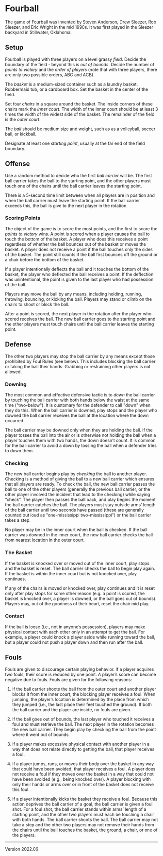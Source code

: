 # Fourball
The game of Fourball was invented by Steven Anderson, Drew Sleezer, Rob Sleezer, and Eric Wright in the mid 1990s. It was first played in the Sleezer backyard in Stillwater, Oklahoma.

## Setup 
Fourball is played with three players on a level grassy _field_. Decide the boundary of the field - beyond this is _out of bounds_. Decide the number of _points to victory_ and the _order of players_ (note that with three players, there are only two possible orders, ABC and ACB).

The _basket_ is a medium-sized container such as a laundry basket, Rubbermaid tub, or a cardboard box.  Set the basket in the center of the field. 

Set four _chairs_ in a square around the basket. The inside corners of these chairs mark the _inner court_. The width of the inner court should be at least 3 times the width of the widest side of the basket. The remainder of the field is the _outer court_. 

The _ball_ should be medium size and weight, such as as a volleyball, soccer ball, or kickball. 

Designate at least one _starting point_, usually at the far end of the field boundary.

## Offense
Use a random method to decide who the first _ball carrier_ will be. The first ball carrier takes the ball to the starting point, and the other players must touch one of the chairs until the ball carrier leaves the starting point. 

There is a 5-second time limit between when all players are in position and when the ball carrier must leave the starting point. If the ball carrier exceeds this, the ball is give to the next player in the rotation. 

### Scoring Points
The object of the game is to score the most points, and the first to score the _points to victory_ wins. A point is scored when a player causes the ball to touch the bottom of the basket. A player who does this receives a point regardless of whether the ball bounces out of the basket or moves the basket. A player does not receive a point if the ball touches only the sides of the basket.  The point still counts if the ball first bounces off the ground or a chair before the bottom of the basket.

If a player intentionally deflects the ball and it touches the bottom of the basket, the player who deflected the ball receives a point. If the deflection was unintentional, the point is given to the last player who had possession of the ball. 

Players may move the ball by any means, including holding, running, throwing, bouncing, or kicking the ball. Players may stand or climb on the chairs to shoot or block the ball.

After a point is scored, the next player in the rotation after the player who scored receives the ball.  The new ball carrier goes to the starting point and the other players must touch chairs until the ball carrier leaves the starting point.  

## Defense
The other two players may stop the ball carrier by any means except those prohibited by Foul Rules (see below). This includes blocking the ball carrier or taking the ball their hands. Grabbing or restraining other players is not allowed. 


### Downing
The most common and effective defensive tactic is to _down_ the ball carrier by touching the ball carrier with both hands below the waist at the same time ("two-below"). It is customary for the defender to call "down" when they do this. When the ball carrier is downed, play stops and the player who downed the ball carrier receives the ball at the location where the down occurred.

The ball carrier may be downed only when they are holding the ball. If the player tosses the ball into the air or is otherwise not holding the ball when a player touches them with two hands, the down doesn't count. It is common for the ball carrier to avoid a down by tossing the ball when a defender tries to down them. 

### Checking
The new ball carrier begins play by _checking_ the ball to another player. Checking is a method of giving the ball to a new ball carrier which ensures that all players are ready. To check the ball, the new ball carrier passes the ball to one of the other players (generally the previous ball carrier, or the other player involved the incident that lead to the checking) while saying “check”. The player then passes the ball back, and play begins the moment the ball carrier catches the ball. The players must stay outside arms’ length of the ball carrier until two seconds have passed (these are generally counted out loud as "one-mississippi two-mississippi") or the ball carrier takes a step.

No player may be in the inner court when the ball is checked. If the ball carrier was downed in the inner court, the new ball carrier checks the ball from nearest location in the outer court.

### The Basket
If the basket is knocked over or moved out of the inner court, play stops and the basket is reset. The ball carrier checks the ball to begin play again. If the basket is within the inner court but is not knocked over, play continues. 

If any of the chairs is moved or knocked over, play continues and it is reset only after play stops for some other reason (e.g. a point is scored, the basket is knocked over, a player is downed, or the ball goes out of bounds). Players may, out of the goodness of their heart, reset the chair mid play.

### Contact
If the ball is loose (i.e., not in anyone’s possession), players may make physical contact with each other only in an attempt to get the ball. For example, a player could knock a player aside while running toward the ball, but a player could not push a player down and then run after the ball.

## Fouls
Fouls are given to discourage certain playing behavior. If a player acquires two fouls, their score is reduced by one point. A player’s score can become negative due to fouls. Fouls are given for the following reasons:

1. If the ball carrier shoots the ball from the outer court and another player blocks it from the inner court, the blocking player receives a foul. When jumping, the player’s location is determined by the place from which they jumped (i.e., the last place their feet touched the ground). If both the ball carrier and the player are inside, no fouls are given.

2. If the ball goes out of bounds, the last player who touched it receives a foul and must retrieve the ball. The next player in the rotation becomes the new ball carrier. They begin play by checking the ball from the point where it went out of bounds. 

3. If a player makes excessive physical contact with another player in a way that does not relate directly to getting the ball, that player receives a foul. 

4. If a player jumps, runs, or moves their body over the basket in any way that could have been avoided, that player receives a foul. A player does not receive a foul if they moves over the basket in a way that could not have been avoided (e.g., being knocked over). A player blocking with only their hands or arms over or in front of the basket does not receive this foul.

5. If a player intentionally kicks the basket they receive a foul. Because this action deprives the ball carrier of a goal, the ball carrier is given a foul shot. For a foul shot, the ball carrier stands within arms’ length of a starting point, and the other two players must each be touching a chair with both hands. The ball carrier shoots the ball. The ball carrier may not take a step and the other two players may not remove their hands from the chairs until the ball touches the basket, the ground, a chair, or one of the players. 

---

Version 2022.06